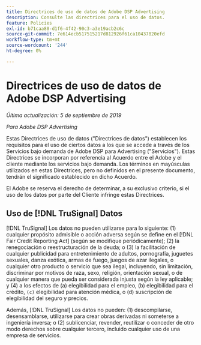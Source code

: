 ```yaml
---
title: Directrices de uso de datos de Adobe DSP Advertising
description: Consulte las directrices para el uso de datos.
feature: Policies
exl-id: b71caa80-d1f6-4f42-90c3-a3e19acb2c6c
source-git-commit: 7e614ecb517515217d812926f61ca10437820efd
workflow-type: tm+mt
source-wordcount: '244'
ht-degree: 0%

---
```


# Directrices de uso de datos de Adobe DSP Advertising

*Última actualización: 5 de septiembre de 2019*

*Para Adobe DSP Advertising*

Estas Directrices de uso de datos (&quot;Directrices de datos&quot;) establecen los requisitos para el uso de ciertos datos a los que se accede a través de los Servicios bajo demanda de Adobe DSP para Advertising (&quot;Servicios&quot;). Estas Directrices se incorporan por referencia al Acuerdo entre el Adobe y el cliente mediante los servicios bajo demanda. Los términos en mayúsculas utilizados en estas Directrices, pero no definidos en el presente documento, tendrán el significado establecido en dicho Acuerdo.

El Adobe se reserva el derecho de determinar, a su exclusivo criterio, si el uso de los datos por parte del Cliente infringe estas Directrices.

## Uso de [!DNL TruSignal] Datos

[!DNL TruSignal] Los datos no pueden utilizarse para lo siguiente: (1) cualquier propósito admisible o acción adversa según se define en el [!DNL Fair Credit Reporting Act] (según se modifique periódicamente); (2) la renegociación o reestructuración de la deuda; o (3) la facilitación de cualquier publicidad para entretenimiento de adultos, pornografía, juguetes sexuales, danza exótica, armas de fuego, juegos de azar ilegales, o cualquier otro producto o servicio que sea ilegal, incluyendo, sin limitación, discriminar por motivos de raza, sexo, religión, orientación sexual, o de cualquier manera que pueda ser considerada injusta según la ley aplicable; y (4) a los efectos de (a) elegibilidad para el empleo, (b) elegibilidad para el crédito, `(c)` elegibilidad para atención médica, o (d) suscripción de elegibilidad del seguro y precios.<!-- I used backticks in the previous sentence to prevent ( c ) from displaying as a copyright symbol. I think the OS does that. Using HTML code for the parentheses doesn't prevent it. -->

Además, [!DNL TruSignal] Los datos no pueden: (1) descompilarse, desensamblarse, utilizarse para crear obras derivadas ni someterse a ingeniería inversa; o (2) sublicenciar, revender, reutilizar o conceder de otro modo derechos sobre cualquier tercero, incluido cualquier uso de una empresa de servicios.
